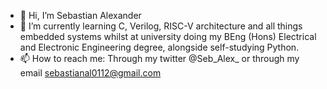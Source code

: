 - 👋 Hi, I’m Sebastian Alexander
- 🌱 I’m currently learning C, Verilog, RISC-V architecture and all things embedded systems whilst at university doing my BEng (Hons) Electrical and Electronic Engineering degree, alongside self-studying Python.
- 📫 How to reach me: Through my twitter @Seb_Alex_ or through my email sebastianal0112@gmail.com

<!---
Sebastian-JE-Alexander/Sebastian-JE-Alexander is a ✨ special ✨ repository because its `README.md` (this file) appears on your GitHub profile.
You can click the Preview link to take a look at your changes.
--->
